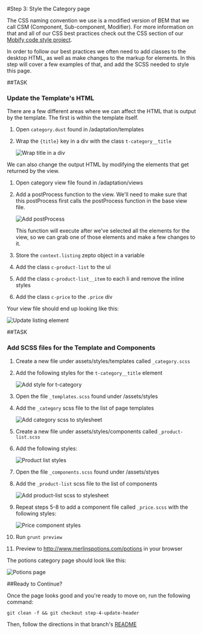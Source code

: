 #Step 3: Style the Category page

The CSS naming convention we use is a modified version of BEM that we call CSM (Component, Sub-component, Modifier). For more information on that and all of our CSS best practices check out the CSS section of our [Mobify code style project](https://github.com/mobify/mobify-code-style/tree/master/css).


In order to follow our best practices we often need to add classes to the desktop HTML, as well as make changes to the markup for elements. In this step will cover a few examples of that, and add the SCSS needed to style this page.

##TASK

### Update the Template's HTML

There are a few different areas where we can affect the HTML that is output by the template. The first is within the template itself.

1. Open `category.dust` found in /adaptation/templates
2. Wrap the `{title}` key in a div with the class `t-category__title`

    ![Wrap title in a div](https://s3.amazonaws.com/uploads.hipchat.com/15359/64553/AoTbBtkdqrBznRL/Screen%20Shot%202015-01-16%20at%201.25.40%20PM.png)

We can also change the output HTML by modifying the elements that get returned by the view.

1. Open category view file found in /adaptation/views
2. Add a postProcess function to the view. We'll need to make sure that this postProcess first calls the postProcess function in the base view file.

    ![Add postProcess](https://s3.amazonaws.com/uploads.hipchat.com/15359/64553/jcLAXHR4dtYiXsi/Screen%20Shot%202015-01-16%20at%201.27.27%20PM.png)

    This function will execute after we've selected all the elements for the view, so we can grab one of those elements and make a few changes to it.

3. Store the `context.listing` zepto object in a variable
4. Add the class `c-product-list` to the ul
5. Add the class `c-product-list__item` to each li and remove the inline styles
6. Add the class `c-price` to the `.price` div

Your view file should end up looking like this:

![Update listing element](https://s3.amazonaws.com/uploads.hipchat.com/15359/64553/TFDwYRj5dy23ZRX/Screen%20Shot%202015-01-16%20at%201.28.36%20PM.png)

##TASK

### Add SCSS files for the Template and Components

1. Create a new file under assets/styles/templates called `_category.scss`
2. Add the following styles for the `t-category__title` element

    ![Add style for t-category](https://s3.amazonaws.com/uploads.hipchat.com/15359/64553/RiIAUlbG8Nmwfqu/Screen%20Shot%202015-01-16%20at%201.29.39%20PM.png)

3. Open the file `_templates.scss` found under /assets/styles
4. Add the `_category` scss file to the list of page templates

    ![Add category scss to stylesheet](https://s3.amazonaws.com/uploads.hipchat.com/15359/64553/MNL05OsdR0MApeW/Screen%20Shot%202015-01-16%20at%202.44.42%20PM.png)

5. Create a new file under assets/styles/components called `_product-list.scss`
6. Add the following styles:

    ![Product list styles](https://s3.amazonaws.com/uploads.hipchat.com/15359/64553/I8Jy5Eu2Wbt6HZA/Screen%20Shot%202015-01-16%20at%201.35.45%20PM.png)

7. Open the file `_components.scss` found under /assets/styes
8. Add the `_product-list` scss file to the list of components

    ![Add product-list scss to stylesheet](https://s3.amazonaws.com/uploads.hipchat.com/15359/64553/8zb6m0NP9ow14yv/Screen%20Shot%202015-01-16%20at%201.36.41%20PM.png)

9. Repeat steps 5-8 to add a component file called `_price.scss` with the following styles:

    ![Price component styles](https://s3.amazonaws.com/uploads.hipchat.com/15359/64553/nxmJ8p0GC527QW6/Screen%20Shot%202015-01-16%20at%201.37.01%20PM.png)

10. Run `grunt preview`
11. Preview to http://www.merlinspotions.com/potions in your browser

The potions category page should look like this:

![Potions page](https://s3.amazonaws.com/uploads.hipchat.com/15359/64553/sYtMKGfRqXkKOr4/Screen%20Shot%202015-01-16%20at%202.04.06%20PM.png)


##Ready to Continue?

Once the page looks good and you're ready to move on, run the following command:

```
git clean -f && git checkout step-4-update-header
```

Then, follow the directions in that branch's [README](https://github.com/mobify/workshop--adaptivejs-site/blob/step-4-update-header/README.md)
